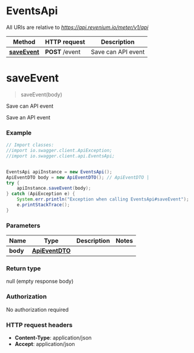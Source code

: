 # EventsApi

All URIs are relative to *https://api.revenium.io/meter/v1/api*

Method | HTTP request | Description
------------- | ------------- | -------------
[**saveEvent**](EventsApi.md#saveEvent) | **POST** /event | Save can API event

<a name="saveEvent"></a>
# **saveEvent**
> saveEvent(body)

Save can API event

Save an API event

### Example
```java
// Import classes:
//import io.swagger.client.ApiException;
//import io.swagger.client.api.EventsApi;


EventsApi apiInstance = new EventsApi();
ApiEventDTO body = new ApiEventDTO(); // ApiEventDTO | 
try {
    apiInstance.saveEvent(body);
} catch (ApiException e) {
    System.err.println("Exception when calling EventsApi#saveEvent");
    e.printStackTrace();
}
```

### Parameters

Name | Type | Description  | Notes
------------- | ------------- | ------------- | -------------
 **body** | [**ApiEventDTO**](ApiEventDTO.md)|  |

### Return type

null (empty response body)

### Authorization

No authorization required

### HTTP request headers

 - **Content-Type**: application/json
 - **Accept**: application/json

